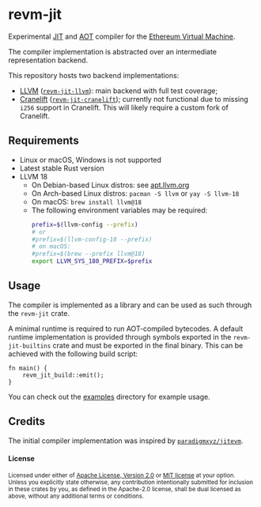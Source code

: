 # revm-jit

Experimental [JIT] and [AOT] compiler for the [Ethereum Virtual Machine][EVM].

The compiler implementation is abstracted over an intermediate representation backend.

This repository hosts two backend implementations:
- [LLVM] ([`revm-jit-llvm`]): main backend with full test coverage;
- [Cranelift] ([`revm-jit-cranelift`]); currently not functional due to missing `i256` support in Cranelift. This will likely require a custom fork of Cranelift.

[JIT]: https://en.wikipedia.org/wiki/Just-in-time_compilation
[AOT]: https://en.wikipedia.org/wiki/Ahead-of-time_compilation
[EVM]: https://ethereum.org/en/developers/docs/evm/
[LLVM]: https://llvm.org/
[`revm-jit-llvm`]: /crates/revm-jit-llvm
[Cranelift]: https://cranelift.dev/
[`revm-jit-cranelift`]: /crates/revm-jit-cranelift

## Requirements

- Linux or macOS, Windows is not supported
- Latest stable Rust version
- LLVM 18
  - On Debian-based Linux distros: see [apt.llvm.org](https://apt.llvm.org/)
  - On Arch-based Linux distros: `pacman -S llvm` or `yay -S llvm-18`
  - On macOS: `brew install llvm@18`
  - The following environment variables may be required:
    ```bash
    prefix=$(llvm-config --prefix)
    # or
    #prefix=$(llvm-config-18 --prefix)
    # on macOS:
    #prefix=$(brew --prefix llvm@18)
    export LLVM_SYS_180_PREFIX=$prefix
    ```

## Usage

The compiler is implemented as a library and can be used as such through the `revm-jit` crate.

A minimal runtime is required to run AOT-compiled bytecodes. A default runtime implementation is
provided through symbols exported in the `revm-jit-builtins` crate and must be exported in the final
binary. This can be achieved with the following build script:
```rust,ignore
fn main() {
    revm_jit_build::emit();
}
```

You can check out the [examples](/examples) directory for example usage.

## Credits

The initial compiler implementation was inspired by [`paradigmxyz/jitevm`](https://github.com/paradigmxyz/jitevm).

#### License

<sup>
Licensed under either of <a href="LICENSE-APACHE">Apache License, Version
2.0</a> or <a href="LICENSE-MIT">MIT license</a> at your option.
</sup>

<br>

<sub>
Unless you explicitly state otherwise, any contribution intentionally submitted
for inclusion in these crates by you, as defined in the Apache-2.0 license,
shall be dual licensed as above, without any additional terms or conditions.
</sub>
